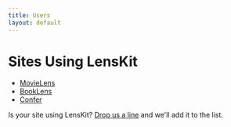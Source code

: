 ```yaml
---
title: Users
layout: default
---
```


# Sites Using LensKit

- [MovieLens](http://movielens.org)
- [BookLens](http://booklens.umn.edu)
- [Confer](http://confer.csail.mit.edu/)

Is your site using LensKit? [Drop us a line](/connect/) and we'll add it to the list.
